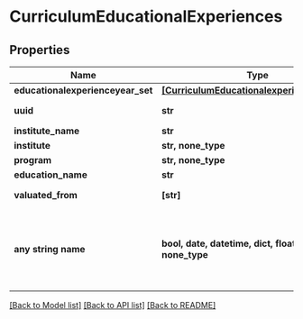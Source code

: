 # CurriculumEducationalExperiences


## Properties
Name | Type | Description | Notes
------------ | ------------- | ------------- | -------------
**educationalexperienceyear_set** | [**[CurriculumEducationalexperienceyearSet]**](CurriculumEducationalexperienceyearSet.md) |  | 
**uuid** | **str** |  | [optional] [readonly] 
**institute_name** | **str** |  | [optional] 
**institute** | **str, none_type** |  | [optional] 
**program** | **str, none_type** |  | [optional] 
**education_name** | **str** |  | [optional] 
**valuated_from** | **[str]** |  | [optional] [readonly] 
**any string name** | **bool, date, datetime, dict, float, int, list, str, none_type** | any string name can be used but the value must be the correct type | [optional]

[[Back to Model list]](../README.md#documentation-for-models) [[Back to API list]](../README.md#documentation-for-api-endpoints) [[Back to README]](../README.md)


